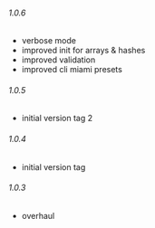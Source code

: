 ###### 1.0.6
* verbose mode
* improved init for arrays & hashes
* improved validation
* improved cli miami presets

###### 1.0.5
* initial version tag 2

###### 1.0.4
* initial version tag

###### 1.0.3
* overhaul
